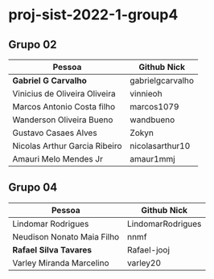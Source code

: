 # proj-sist-2022-1-group4

## Grupo 02
| Pessoa | Github Nick |
|-----|----|
| **Gabriel G Carvalho** | gabrielgcarvalho |
| Vinicius de Oliveira Oliveira | vinnieoh |
| Marcos Antonio Costa filho | marcos1079 |
| Wanderson Oliveira Bueno | wandbueno |
| Gustavo Casaes Alves | Zokyn | 
| Nicolas Arthur Garcia Ribeiro | nicolasarthur10 |
| Amauri Melo Mendes Jr | amaur1mmj |

## Grupo 04

| Pessoa | Github Nick |
|----|----|
| Lindomar Rodrigues | LindomarRodrigues  |
| Neudison Nonato Maia Filho  | nnmf  |
| **Rafael Silva Tavares**  | Rafael-jooj  |
| Varley Miranda Marcelino  | varley20  |
